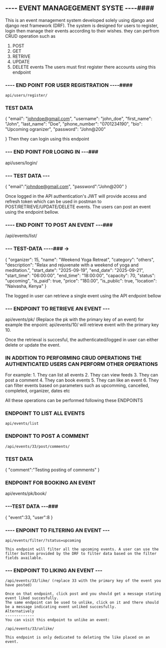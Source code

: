 ## ---- EVENT MANAGEGEMENT SYSTE ----####

This is an event management system developed solely using django and django rest framework (DRF).
The system is designed for users to register, login then manage their events according to their wishes.
they can perfrom CRUD operation such as

1. POST
2. GET
3. RETRIVE
4. UPDATE
5. DELETE events
   The users must first register there accounts using this endpoint

### ---- END POINT FOR USER REGISTRATION ----####

    api/users/register/

### TEST DATA

{
"email": "johndoe@gmail.com",
"username": "john_doe",
"first_name": "John",
"last_name": "Doe",
"phone_number": "0701234190",
"bio": "Upcoming ogranizer",
"password": "John@200"

}
Then they can login using this endpoint

### --- END POINT FOR LOGING IN ---###

api/users/login/

### --- TEST DATA ---

{
"email":"johndoe@gmail.com",
"password":"John@200"
}

Once logged in the API authentication's JWT will provide access and refresh token which can be used in postman to POST/RETRIEVE/UPDATE/DELETE events.
The users can post an event using the endpoint bellow.

### ---- END POINT TO POST AN EVENT ---###

/api/events/list/

### --- TEST-DATA ----### ->

{
"organizer": 15,
"name": "Weekend Yoga Retreat",
"category": "others",
"description": "Relax and rejuvenate with a weekend of yoga and meditation.",
"start_date": "2025-09-19",
"end_date": "2025-09-21",
"start_time": "06:00:00",
"end_time": "18:00:00",
"capacity": 70,
"status": "upcoming",
"is_paid": true,
"price": "180.00",
"is_public": true,
"location": "Naivasha, Kenya"
}

The logged in user can retrieve a single event using the API endpoint bellow

### --- ENDPOINT TO RETRIEVE AN EVENT ---

api/events/pk/ (Replace the pk with the primary key of an event)
for example the enpoint:
api/events/10/ will retrieve event with the primary key 10.

Once the retrieval is succesful, the authenticated/logged in user can either delete or update the event.

### IN ADDITION TO PERFORMING CRUD OPERATIONS THE AUTHENTICATED USERS CAN PERFORM OTHER OPERATIONS

For example: 1. They can list all events 2. They can view feeds 3. They can post a comment 4. They can book events 5. They can like an event 6. They can filter events based on parameters such as upcomming, cancelled, completed, organizer, dates etc

All these operations can be performed following these ENDPOINTS

### ENDPOINT TO LIST ALL EVENTS

    api/events/list

### ENDPOINT TO POST A COMMENT

    /api/events/33/post/comments/

### TEST DATA

{
"comment":"Testing posting of comments"
}

### ENDPOINT FOR BOOKING AN EVENT

api/events/pk/book/

### ---TEST DATA ---###

{
"event":33,
"user":8
}

### ---- ENPOINT TO FILTERING AN EVENT ---

    api/events/filter/?status=upcoming

    This endpoint will filter all the upcoming events. A user can use the filter button provided by the DRF to filter data based on the filter fields available.

### --- ENDPOINT TO LIKING AN EVENT ---

    /api/events/33/like/ (replace 33 with the primary key of the event you have posted)

    Once on that endpoint, click post and you should get a message stating event liked succesfully.
    The same endpoint can be used to unlike, click on it and there should be a message indicating event unliked succesfully.
    Alternatively
    -------------
    You can visit this endpoint to unlike an event:

    /api/events/33/unlike/

    This endpoint is only dedicated to deleting the like placed on an event.
